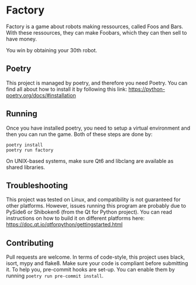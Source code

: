 # Factory

Factory is a game about robots making ressources, called Foos and Bars. With these
ressources, they can make Foobars, which they can then sell to have money.

You win by obtaining your 30th robot.

## Poetry
This project is managed by poetry, and therefore you need Poetry. You can find all about how to
install it by following this link: https://python-poetry.org/docs/#installation

## Running
Once you have installed poetry, you need to setup a virtual environment and then you can run the
game. Both of these steps are done by:

```
poetry install
poetry run factory
```

On UNIX-based systems, make sure Qt6 and libclang are available as shared libraries.

## Troubleshooting
This project was tested on Linux, and compatibility is not guaranteed for other platforms.
However, issues running this program are probably due to PySide6 or Shiboken6 (from the Qt for Python
project). You can read instructions on how to build it on different platforms here:
https://doc.qt.io/qtforpython/gettingstarted.html


## Contributing
Pull requests are welcome. In terms of code-style, this project uses black, isort, mypy and flake8.
Make sure your code is compliant before submitting it. To help you, pre-commit hooks are set-up.
You can enable them by running `poetry run pre-commit install`.
